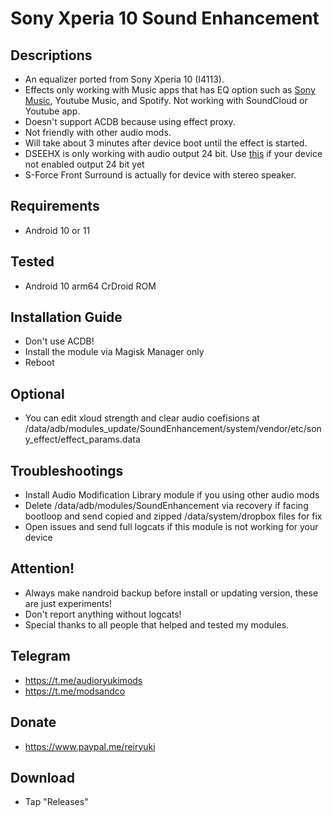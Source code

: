# Sony Xperia 10 Sound Enhancement

## Descriptions
- An equalizer ported from Sony Xperia 10 (I4113).
- Effects only working with Music apps that has EQ option such as [Sony Music](https://github.com/reiryuki/Xperia-Libraries-Magisk-Module), Youtube Music, and Spotify. Not working with SoundCloud or Youtube app.
- Doesn't support ACDB because using effect proxy.
- Not friendly with other audio mods.
- Will take about 3 minutes after device boot until the effect is started.
- DSEEHX is only working with audio output 24 bit. Use [this](https://github.com/reiryuki/Hi-Res-Audio-24-Bit-Enabler-Magisk-Module) if your device not enabled output 24 bit yet
- S-Force Front Surround is actually for device with stereo speaker.

## Requirements
- Android 10 or 11

## Tested
- Android 10 arm64 CrDroid ROM

## Installation Guide
- Don't use ACDB!
- Install the module via Magisk Manager only
- Reboot

## Optional
- You can edit xloud strength and clear audio coefisions at /data/adb/modules_update/SoundEnhancement/system/vendor/etc/sony_effect/effect_params.data

## Troubleshootings
- Install Audio Modification Library module if you using other audio mods
- Delete /data/adb/modules/SoundEnhancement via recovery if facing bootloop and send copied and zipped /data/system/dropbox files for fix
- Open issues and send full logcats if this module is not working for your device

## Attention!
- Always make nandroid backup before install or updating version, these are just experiments!
- Don't report anything without logcats!
- Special thanks to all people that helped and tested my modules.

## Telegram
- https://t.me/audioryukimods
- https://t.me/modsandco

## Donate
- https://www.paypal.me/reiryuki

## Download
- Tap "Releases"
